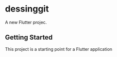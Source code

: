
# dessinggit
A new Flutter projec. 
## Getting Started 
This project is a starting point for a Flutter application
